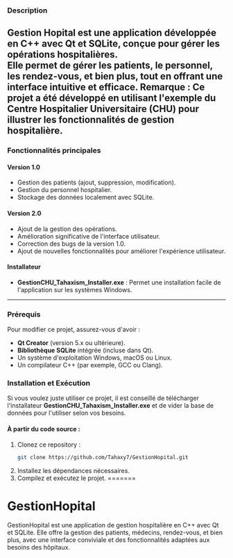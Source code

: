 ### Description
**Gestion Hopital** est une application développée en **C++** avec **Qt** et **SQLite**, conçue pour gérer les opérations hospitalières.  
Elle permet de gérer les patients, le personnel, les rendez-vous, et bien plus, tout en offrant une interface intuitive et efficace.
**Remarque :** Ce projet a été développé en utilisant l'exemple du Centre Hospitalier Universitaire (CHU) pour illustrer les fonctionnalités de gestion hospitalière.
---

### Fonctionnalités principales
#### Version 1.0
- Gestion des patients (ajout, suppression, modification).
- Gestion du personnel hospitalier.
- Stockage des données localement avec SQLite.

#### Version 2.0
- Ajout de la gestion des opérations.
- Amélioration significative de l'interface utilisateur.
- Correction des bugs de la version 1.0.
- Ajout de nouvelles fonctionnalités pour améliorer l'expérience utilisateur.

#### Installateur
- **GestionCHU_Tahaxism_Installer.exe** : Permet une installation facile de l'application sur les systèmes Windows.

---

### Prérequis
Pour modifier ce projet, assurez-vous d'avoir :
- **Qt Creator** (version 5.x ou ultérieure).
- **Bibliothèque SQLite** intégrée (incluse dans Qt).
- Un système d'exploitation Windows, macOS ou Linux.
- Un compilateur C++ (par exemple, GCC ou Clang).


### Installation et Exécution
Si vous voulez juste utiliser ce projet, il est conseillé de télécharger l'installateur **GestionCHU_Tahaxism_Installer.exe**  et de vider la base de données pour l'utiliser selon vos besoins.

#### À partir du code source :
1. Clonez ce repository :
   ```bash
   git clone https://github.com/Tahaxy7/GestionHopital.git
2. Installez les dépendances nécessaires.
3. Compilez et exécutez le projet.
=======
# GestionHopital
GestionHopital est une application de gestion hospitalière en C++ avec Qt et SQLite. Elle offre la gestion des patients, médecins, rendez-vous, et bien plus, avec une interface conviviale et des fonctionnalités adaptées aux besoins des hôpitaux.

